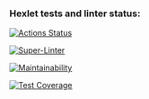 ### Hexlet tests and linter status:
[![Actions Status](https://github.com/Mediolan/frontend-project-lvl2/workflows/hexlet-check/badge.svg)](https://github.com/Mediolan/frontend-project-lvl2/actions)

[![Super-Linter](https://github.com/Mediolan/frontend-project-lvl2/actions/workflows/superlinter.yml/badge.svg)](https://github.com/Mediolan/frontend-project-lvl2/actions/workflows/superlinter.yml)

[![Maintainability](https://api.codeclimate.com/v1/badges/a4b00c8a957172bdfb2b/maintainability)](https://codeclimate.com/github/Mediolan/frontend-project-lvl2/maintainability)

[![Test Coverage](https://api.codeclimate.com/v1/badges/a4b00c8a957172bdfb2b/test_coverage)](https://codeclimate.com/github/Mediolan/frontend-project-lvl2/test_coverage)